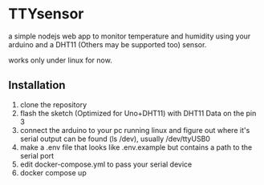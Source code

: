 # TTYsensor

a simple nodejs web app to monitor temperature and humidity using your arduino
and a DHT11 (Others may be supported too) sensor.

works only under linux for now.

## Installation

1. clone the repository
2. flash the sketch (Optimized for Uno+DHT11) with DHT11 Data on the pin 3
3. connect the arduino to your pc running linux and figure out where it's serial output can be found (ls /dev), usually /dev/ttyUSB0
4. make a .env file that looks like .env.example but contains a path to the serial port
5. edit docker-compose.yml to pass your serial device
6. docker compose up
